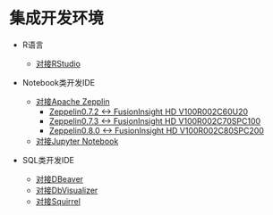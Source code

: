 <!-- ex_nonav -->

# 集成开发环境

* R语言
  * [对接RStudio](Using_RStudio_with_FusionInsight.md)


* Notebook类开发IDE
  * [对接Apache Zepplin](Using_Zeppelin_with_FusionInsight_HD.md)
    * [Zeppelin0.7.2 <-> FusionInsight HD V100R002C60U20](Using_Zeppelin_0.7.2_with_FusionInsight_HD_C60U20.md)
    * [Zeppelin0.7.3 <-> FusionInsight HD V100R002C70SPC100](Using_Zeppelin_0.7.3_with_FusionInsight_HD_C70SPC100.md)
    * [Zeppelin0.8.0 <-> FusionInsight HD V100R002C80SPC200](Using_Zeppelin_0.8.0_with_FusionInsight_HD_C80SPC200.md)
  * [对接Jupyter Notebook](Using_Jupyter_Notebook_with_FusionInsight.md)


* SQL类开发IDE
  * [对接DBeaver](Using_DBeaver_with_FusionInsight.md)
  * [对接DbVisualizer](Using_DbVisualizer_with_FusionInsight.md)
  * [对接Squirrel](Using_Squirrel_with_FusionInsight.md)
